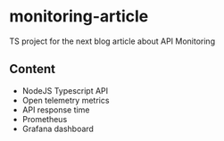 # monitoring-article

TS project for the next blog article about API Monitoring

## Content

- NodeJS Typescript API
- Open telemetry metrics
- API response time
- Prometheus
- Grafana dashboard